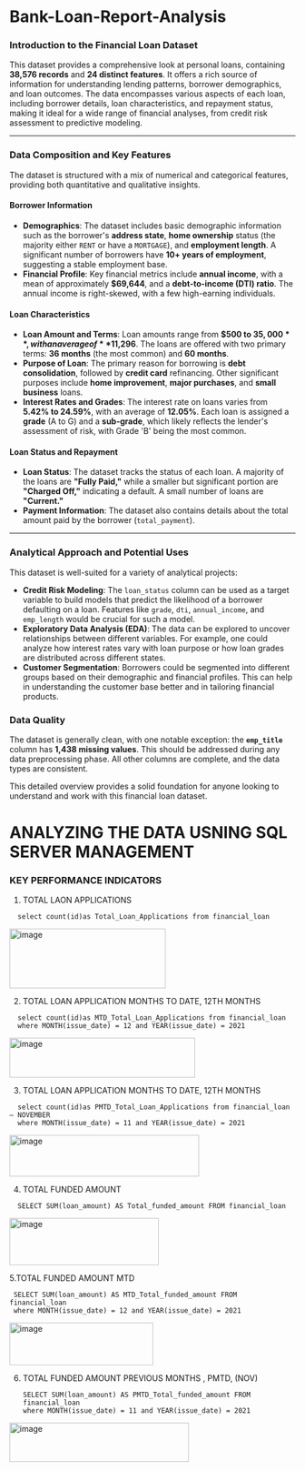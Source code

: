 # Bank-Loan-Report-Analysis



### Introduction to the Financial Loan Dataset

This dataset provides a comprehensive look at personal loans, containing **38,576 records** and **24 distinct features**. It offers a rich source of information for understanding lending patterns, borrower demographics, and loan outcomes. The data encompasses various aspects of each loan, including borrower details, loan characteristics, and repayment status, making it ideal for a wide range of financial analyses, from credit risk assessment to predictive modeling.

-----

### Data Composition and Key Features

The dataset is structured with a mix of numerical and categorical features, providing both quantitative and qualitative insights.

#### Borrower Information

  * **Demographics**: The dataset includes basic demographic information such as the borrower's **address state**, **home ownership** status (the majority either `RENT` or have a `MORTGAGE`), and **employment length**. A significant number of borrowers have **10+ years of employment**, suggesting a stable employment base.
  * **Financial Profile**: Key financial metrics include **annual income**, with a mean of approximately **$69,644**, and a **debt-to-income (DTI) ratio**. The annual income is right-skewed, with a few high-earning individuals.

#### Loan Characteristics

  * **Loan Amount and Terms**: Loan amounts range from **$500 to $35,000**, with an average of **$11,296**. The loans are offered with two primary terms: **36 months** (the most common) and **60 months**.
  * **Purpose of Loan**: The primary reason for borrowing is **debt consolidation**, followed by **credit card** refinancing. Other significant purposes include **home improvement**, **major purchases**, and **small business** loans.
  * **Interest Rates and Grades**: The interest rate on loans varies from **5.42% to 24.59%**, with an average of **12.05%**. Each loan is assigned a **grade** (A to G) and a **sub-grade**, which likely reflects the lender's assessment of risk, with Grade 'B' being the most common.

#### Loan Status and Repayment

  * **Loan Status**: The dataset tracks the status of each loan. A majority of the loans are **"Fully Paid,"** while a smaller but significant portion are **"Charged Off,"** indicating a default. A small number of loans are **"Current."**
  * **Payment Information**: The dataset also contains details about the total amount paid by the borrower (`total_payment`).

-----

### Analytical Approach and Potential Uses

This dataset is well-suited for a variety of analytical projects:

  * **Credit Risk Modeling**: The `loan_status` column can be used as a target variable to build models that predict the likelihood of a borrower defaulting on a loan. Features like `grade`, `dti`, `annual_income`, and `emp_length` would be crucial for such a model.
  * **Exploratory Data Analysis (EDA)**: The data can be explored to uncover relationships between different variables. For example, one could analyze how interest rates vary with loan purpose or how loan grades are distributed across different states.
  * **Customer Segmentation**: Borrowers could be segmented into different groups based on their demographic and financial profiles. This can help in understanding the customer base better and in tailoring financial products.

### Data Quality

The dataset is generally clean, with one notable exception: the **`emp_title`** column has **1,438 missing values**. This should be addressed during any data preprocessing phase. All other columns are complete, and the data types are consistent.

This detailed overview provides a solid foundation for anyone looking to understand and work with this financial loan dataset.


#	ANALYZING THE DATA USNING SQL SERVER MANAGEMENT

### KEY PERFORMANCE INDICATORS 
   1.	TOTAL LAON APPLICATIONS
   
      select count(id)as Total_Loan_Applications from financial_loan

   
   <img width="275" height="105" alt="image" src="https://github.com/user-attachments/assets/bb5f829b-eb6e-4f3b-ba18-9769d348e789" />

   2.	TOTAL LOAN APPLICATION MONTHS TO DATE, 12TH MONTHS

      select count(id)as MTD_Total_Loan_Applications from financial_loan
      where MONTH(issue_date) = 12 and YEAR(issue_date) = 2021

   <img width="327" height="70" alt="image" src="https://github.com/user-attachments/assets/2e476452-da26-4619-aa7f-6ef60c90fe96" />

   3.	TOTAL LOAN APPLICATION MONTHS TO DATE, 12TH MONTHS
      
      select count(id)as PMTD_Total_Loan_Applications from financial_loan – NOVEMBER
      where MONTH(issue_date) = 11 and YEAR(issue_date) = 2021


   <img width="334" height="73" alt="image" src="https://github.com/user-attachments/assets/a664a00f-10da-4fa8-82bc-557aab525a1d" />

   4.	TOTAL FUNDED AMOUNT

      SELECT SUM(loan_amount) AS Total_funded_amount FROM financial_loan


   <img width="263" height="83" alt="image" src="https://github.com/user-attachments/assets/c52ebf7e-15e2-4a1d-9ffe-81bd332b73f3" />

   5.TOTAL FUNDED AMOUNT MTD 
       
     SELECT SUM(loan_amount) AS MTD_Total_funded_amount FROM financial_loan 
     where MONTH(issue_date) = 12 and YEAR(issue_date) = 2021


   <img width="253" height="75" alt="image" src="https://github.com/user-attachments/assets/ffd16651-561b-4e08-b181-bb4890919086" />
   
6.	TOTAL FUNDED AMOUNT PREVIOUS MONTHS , PMTD, (NOV)

        SELECT SUM(loan_amount) AS PMTD_Total_funded_amount FROM financial_loan 
        where MONTH(issue_date) = 11 and YEAR(issue_date) = 2021
<img width="316" height="69" alt="image" src="https://github.com/user-attachments/assets/012e0818-7c76-4033-8301-93488e3bbb57" />

     






      





